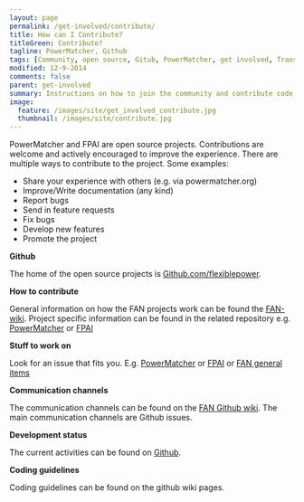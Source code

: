 ```yaml
---
layout: page
permalink: /get-involved/contribute/
title: How can I Contribute?
titleGreen: Contribute?
tagline: PowerMatcher, Github
tags: [Community, open source, Gitub, PowerMatcher, get involved, Transactive Energy]
modified: 12-9-2014
comments: false
parent: get-involved
summary: Instructions on how to join the community and contribute code or other things.
image:
  feature: /images/site/get_involved_contribute.jpg
  thumbnail: /images/site/contribute.jpg
---
```


PowerMatcher and FPAI are open source projects. Contributions are welcome and actively encouraged to improve the experience.
There are multiple ways to contribute to the project. Some examples: 

* Share your experience with others (e.g. via powermatcher.org)
* Improve/Write documentation (any kind)
* Report bugs
* Send in feature requests
* Fix bugs
* Develop new features
* Promote the project

**Github**

The home of the open source projects is [Github.com/flexiblepower](https://github.com/flexiblepower).

**How to contribute**

General information on how the FAN projects work can be found the [FAN-wiki](https://github.com/flexiblepower/FAN-wiki/wiki). Project specific information can be found in the related repository e.g. [PowerMatcher](https://github.com/flexiblepower/powermatcher) or [FPAI](https://github.com/flexiblepower/fpai-core)

**Stuff to work on**

Look for an issue that fits you. E.g. [PowerMatcher](https://github.com/flexiblepower/powermatcher/issues) or [FPAI](https://github.com/flexiblepower/fpai-core/issues) or [FAN general items ](https://github.com/flexiblepower/FAN-wiki/issues)

**Communication channels**

The communication channels can be found on the [FAN Github wiki](https://github.com/flexiblepower/FAN-wiki/wiki/Communication-channels). The main communication channels are Github issues.

**Development status**

The current activities can be found on [Github](https://github.com/orgs/flexiblepower/dashboard).

**Coding guidelines**

Coding guidelines can be found on the github wiki pages.
